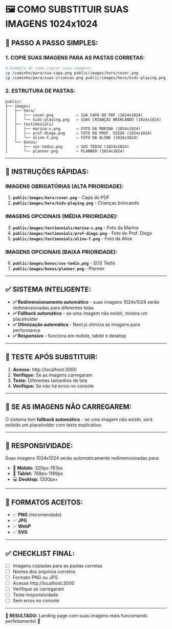 # 🖼️ COMO SUBSTITUIR SUAS IMAGENS 1024x1024

## 🎯 **PASSO A PASSO SIMPLES:**

### **1. COPIE SUAS IMAGENS PARA AS PASTAS CORRETAS:**

```bash
# Exemplo de como copiar suas imagens:
cp /caminho/para/sua-capa.png public/images/hero/cover.png
cp /caminho/para/suas-criancas.png public/images/hero/kids-playing.png
```

### **2. ESTRUTURA DE PASTAS:**

```
public/
├── images/
│   ├── hero/
│   │   ├── cover.png          ← SUA CAPA DO PDF (1024x1024)
│   │   └── kids-playing.png   ← SUAS CRIANÇAS BRINCANDO (1024x1024)
│   ├── testimonials/
│   │   ├── marina-s.png       ← FOTO DA MARINA (1024x1024)
│   │   ├── prof-diego.png     ← FOTO DO PROF. DIEGO (1024x1024)
│   │   └── aline-f.png        ← FOTO DA ALINE (1024x1024)
│   └── bonus/
│       ├── sos-tedio.png      ← SOS TÉDIO (1024x1024)
│       └── planner.png        ← PLANNER (1024x1024)
```

---

## 🚀 **INSTRUÇÕES RÁPIDAS:**

### **IMAGENS OBRIGATÓRIAS (ALTA PRIORIDADE):**
1. **`public/images/hero/cover.png`** - Capa do PDF
2. **`public/images/hero/kids-playing.png`** - Crianças brincando

### **IMAGENS OPCIONAIS (MÉDIA PRIORIDADE):**
3. **`public/images/testimonials/marina-s.png`** - Foto da Marina
4. **`public/images/testimonials/prof-diego.png`** - Foto do Prof. Diego
5. **`public/images/testimonials/aline-f.png`** - Foto da Aline

### **IMAGENS OPCIONAIS (BAIXA PRIORIDADE):**
6. **`public/images/bonus/sos-tedio.png`** - SOS Tédio
7. **`public/images/bonus/planner.png`** - Planner

---

## ✅ **SISTEMA INTELIGENTE:**

- **✅ Redimensionamento automático** - suas imagens 1024x1024 serão redimensionadas para diferentes telas
- **✅ Fallback automático** - se uma imagem não existir, mostra um placeholder
- **✅ Otimização automática** - Next.js otimiza as imagens para performance
- **✅ Responsivo** - funciona em mobile, tablet e desktop

---

## 🎯 **TESTE APÓS SUBSTITUIR:**

1. **Acesse:** http://localhost:3000
2. **Verifique:** Se as imagens carregaram
3. **Teste:** Diferentes tamanhos de tela
4. **Verifique:** Se não há erros no console

---

## 🔧 **SE AS IMAGENS NÃO CARREGAREM:**

O sistema tem **fallback automático** - se uma imagem não existir, será exibido um placeholder com texto explicativo.

---

## 📱 **RESPONSIVIDADE:**

Suas imagens 1024x1024 serão automaticamente redimensionadas para:
- 📱 **Mobile:** 320px-767px
- 📱 **Tablet:** 768px-1199px  
- 💻 **Desktop:** 1200px+

---

## 🎨 **FORMATOS ACEITOS:**

- ✅ **PNG** (recomendado)
- ✅ **JPG**
- ✅ **WebP**
- ✅ **SVG**

---

## ✅ **CHECKLIST FINAL:**

- [ ] Imagens copiadas para as pastas corretas
- [ ] Nomes dos arquivos corretos
- [ ] Formato PNG ou JPG
- [ ] Acesse http://localhost:3000
- [ ] Verifique se carregaram
- [ ] Teste responsividade
- [ ] Sem erros no console

---

**🎯 RESULTADO:** Landing page com suas imagens reais funcionando perfeitamente! 🚀












